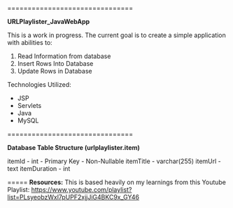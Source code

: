 ===============================

**URLPlaylister_JavaWebApp**

This is a work in progress. The current goal is to create a simple application with abilities to:

1) Read Information from database 
2) Insert Rows Into Database 
3) Update Rows in Database

  
Technologies Utilized:

 - JSP 
 - Servlets 
 - Java 
 - MySQL

===============================

**Database Table Structure (urlplaylister.item)**

itemId - int - Primary Key - Non-Nullable
itemTitle - varchar(255)
itemUrl - text
itemDuration - int


=====
**Resources:**
This is based heavily on my learnings from this Youtube Playlist:
https://www.youtube.com/playlist?list=PLsyeobzWxl7pUPF2xjjJiG4BKC9x_GY46